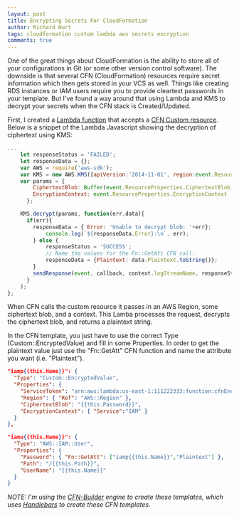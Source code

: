 ```yaml
---
layout: post
title: Encrypting Secrets For CloudFormation
author: Richard Hurt
tags: cloudformation custom lambda aws secrets encryption
comments: true
---
```


One of the great things about CloudFormation is the ability to store all of your configurations in Git (or some other version control software).  The downside is that several CFN (CloudFormation) resources require secret information which then gets stored in your VCS as well.  Things like creating RDS instances or IAM users require you to provide cleartext passwords in your template.  But I've found a way around that using Lambda and KMS to decrypt your secrets when the CFN stack is Created/Updated.

First, I created a [Lambda function](https://gist.github.com/rnhurt/67a32139ca03030741876be5d009fb9a) that accepts a [CFN Custom resource](http://docs.aws.amazon.com/AWSCloudFormation/latest/UserGuide/template-custom-resources.html).  Below is a snippet of the Lambda Javascript showing the decryption of ciphertext using KMS:

```javascript
...    
    let responseStatus = 'FAILED';
    let responseData = {};
    var AWS = require('aws-sdk');
    var KMS = new AWS.KMS({apiVersion:'2014-11-01', region:event.ResourceProperties.Region});
    var params = {
        CiphertextBlob: Buffer(event.ResourceProperties.CiphertextBlob, 'base64'),
        EncryptionContext: event.ResourceProperties.EncryptionContext
      }; 

    KMS.decrypt(params, function(err,data){
      if(err){
        responseData = { Error: 'Unable to decrypt blob: '+err};
            console.log(`${responseData.Error}:\n`, err);
        } else {
            responseStatus = 'SUCCESS';
            // Name the values for the Fn::GetAtt CFN call.
            responseData = {Plaintext: data.Plaintext.toString()};
        }
        sendResponse(event, callback, context.logStreamName, responseStatus, responseData);
      }
    );
};
```
When CFN calls the custom resource it passes in an AWS Region, some ciphertext blob, and a context.  This Lamba processes the request, decrypts the ciphertext blob, and returns a plaintext string.

In the CFN template, you just have to use the correct Type (Custom::EncryptedValue) and fill in some Properties.  In order to get the plaintext value just use the "Fn::GetAtt" CFN function and name the attribute you want (i.e. "Plaintext").

```json
"iamp{{this.Name}}": {
  "Type": "Custom::EncryptedValue",
  "Properties": {
    "ServiceToken": "arn:aws:lambda:us-east-1:111222333:function:cfnEncryptedValue",
    "Region": { "Ref": "AWS::Region" },
    "CiphertextBlob": "{{this.Password}}",
    "EncryptionContext": { "Service":"IAM" }
  }
},

"iamu{{this.Name}}": {
  "Type": "AWS::IAM::User",
  "Properties": {
    "Password": { "Fn::GetAtt": ["iamp{{this.Name}}","Plaintext"] },
    "Path": "/{{this.Path}}",
    "UserName": "{{this.Name}}"
  }
}
```
_NOTE: I'm using the [CFN-Builder](https://github.com/KangarooBox/cfn-builder) engine to create these templates, which uses [Handlebars](http://handlebarsjs.com/) to create these CFN templates._ 